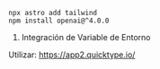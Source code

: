 ```
npx astro add tailwind
npm install openai@^4.0.0
```

1. Integración de Variable de Entorno

Utilizar: 
https://app2.quicktype.io/